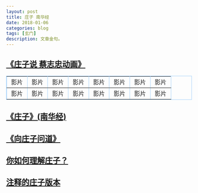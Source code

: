 ```yaml
---
layout: post
title: 庄子 南华经
date: 2018-01-06
categories: blog
tags: [玄门]
description: 文章金句。
---
```


## [《庄子说 蔡志忠动画》](https://www.bilibili.com/video/av2072198/?zw)

<table width="600" border="1" align="center" cellpadding="6" cellspacing="0" bordercolor="#A5D1FA">
<tr>
<td width="11%" align="center">影片</td>
<td width="11%" align="center">影片</td>
<td width="11%" align="center">影片</td>
<td width="11%" align="center">影片</td>
<td width="11%" align="center">影片</td>
<td width="11%" align="center">影片</td>
<td width="11%" align="center">影片</td>
<td width="11%" align="center">影片</td>
</tr>
<tr>
<td width="11%" align="center">影片</td>
<td width="11%" align="center">影片</td>
<td width="11%" align="center">影片</td>
<td width="11%" align="center">影片</td>
<td width="11%" align="center">影片</td>
<td width="11%" align="center">影片</td>
<td width="11%" align="center">影片</td>
<td width="11%" align="center">影片</td>
</tr>
</table>



## [《庄子》(南华经)](http://www.quanxue.cn/CT_DaoJia/ZhuangZiIndex.html)


## [《向庄子问道》](https://www.bilibili.com/video/av6452628/?from=search&seid=14063942048944993069)


## [你如何理解庄子？](https://www.zhihu.com/question/21799051)


## [注释的庄子版本](https://www.zhihu.com/question/28017021)

